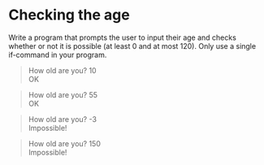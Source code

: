 # Checking the age
Write a program that prompts the user to input their age and checks whether or not it is possible (at least 0 and at most 120). Only use a single if-command in your program.

> How old are you? 10 <br>
OK 

> How old are you? 55 <br>
OK

> How old are you? -3 <br>
Impossible!

> How old are you? 150 <br>
Impossible!